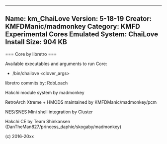 -----------------------
Name: km_ChaiLove
Version: 5-18-19
Creator: KMFDManic/madmonkey
Category: KMFD Experimental Cores
Emulated System: ChaiLove
Install Size: 904 KB
-----------------------
=== Core by libretro ===

Available executables and arguments to run Core:
- /bin/chailove <rom> <clover_args>

libretro commits by:
RobLoach

Hakchi module system by madmonkey

RetroArch Xtreme + HMODS maintained by KMFDManic/madmonkey/pcm

NES/SNES Mini shell integration by Cluster

Hakchi CE by Team Shinkansen (DanTheMan827/princess_daphie/skogaby/madmonkey)

(c) 2016-20xx
